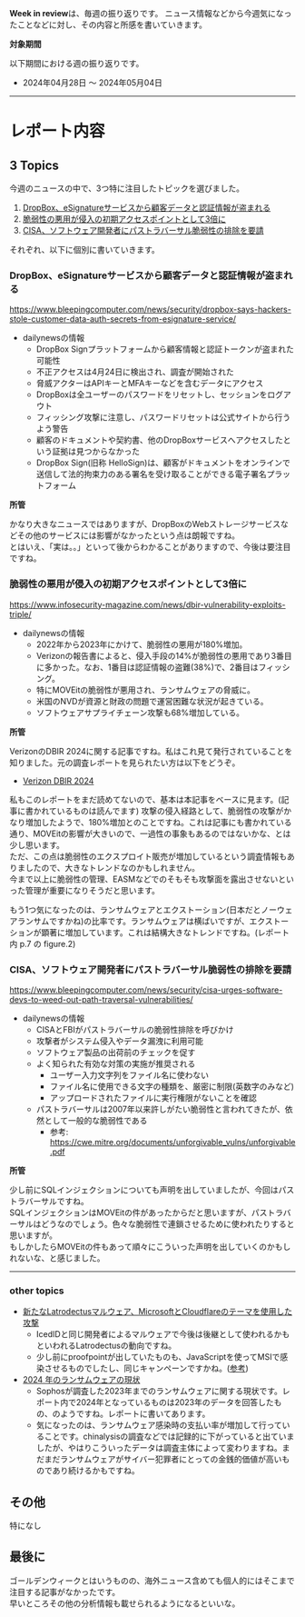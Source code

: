 **Week in review**は、毎週の振り返りです。
ニュース情報などから今週気になったことなどに対し、その内容と所感を書いていきます。  

**対象期間**

以下期間における週の振り返りです。  
- 2024年04月28日 ～ 2024年05月04日  

----
# レポート内容
## 3 Topics

今週のニュースの中で、3つ特に注目したトピックを選びました。

1. [DropBox、eSignatureサービスから顧客データと認証情報が盗まれる](https://www.bleepingcomputer.com/news/security/dropbox-says-hackers-stole-customer-data-auth-secrets-from-esignature-service)
2. [脆弱性の悪用が侵入の初期アクセスポイントとして3倍に](https://www.infosecurity-magazine.com/news/dbir-vulnerability-exploits-triple/)
3. [CISA、ソフトウェア開発者にパストラバーサル脆弱性の排除を要請](https://www.bleepingcomputer.com/news/security/cisa-urges-software-devs-to-weed-out-path-traversal-vulnerabilities/)

それぞれ、以下に個別に書いていきます。

### DropBox、eSignatureサービスから顧客データと認証情報が盗まれる
https://www.bleepingcomputer.com/news/security/dropbox-says-hackers-stole-customer-data-auth-secrets-from-esignature-service/

- dailynewsの情報
    - DropBox Signプラットフォームから顧客情報と認証トークンが盗まれた可能性
    - 不正アクセスは4月24日に検出され、調査が開始された
    - 脅威アクターはAPIキーとMFAキーなどを含むデータにアクセス
    - DropBoxは全ユーザーのパスワードをリセットし、セッションをログアウト
    - フィッシング攻撃に注意し、パスワードリセットは公式サイトから行うよう警告
    - 顧客のドキュメントや契約書、他のDropBoxサービスへアクセスしたという証拠は見つからなかった
    - DropBox Sign(旧称 HelloSign)は、顧客がドキュメントをオンラインで送信して法的拘束力のある署名を受け取ることができる電子署名プラットフォーム

**所管**

かなり大きなニュースではありますが、DropBoxのWebストレージサービスなどその他のサービスには影響がなかったという点は朗報ですね。  
とはいえ、「実は。。」といって後からわかることがありますので、今後は要注目ですね。

### 脆弱性の悪用が侵入の初期アクセスポイントとして3倍に
https://www.infosecurity-magazine.com/news/dbir-vulnerability-exploits-triple/

- dailynewsの情報
    - 2022年から2023年にかけて、脆弱性の悪用が180%増加。
    - Verizonの報告書によると、侵入手段の14%が脆弱性の悪用であり3番目に多かった。なお、1番目は認証情報の盗難(38%)で、2番目はフィッシング。
    - 特にMOVEitの脆弱性が悪用され、ランサムウェアの脅威に。
    - 米国のNVDが資源と財政の問題で運営困難な状況が起きている。
    - ソフトウェアサプライチェーン攻撃も68%増加している。

**所管**

VerizonのDBIR 2024に関する記事ですね。私はこれ見て発行されていることを知りました。元の調査レポートを見られたい方は以下をどうぞ。
- [Verizon DBIR 2024](https://www.verizon.com/business/de-de/resources/reports/2024/dbir/2024-dbir-data-breach-investigations-report.pdf)

私もこのレポートをまだ読めてないので、基本は本記事をベースに見ます。(記事に書かれているものは読んでます)
攻撃の侵入経路として、脆弱性の攻撃がかなり増加したようで、180%増加とのことですね。これは記事にも書かれている通り、MOVEitの影響が大きいので、一過性の事象もあるのではないかな、とは少し思います。  
ただ、この点は脆弱性のエクスプロイト販売が増加しているという調査情報もありましたので、大きなトレンドなのかもしれません。  
今まで以上に脆弱性の管理、EASMなどでのそもそも攻撃面を露出させないといった管理が重要になりそうだと思います。

もう1つ気になったのは、ランサムウェアとエクストーション(日本だとノーウェアランサムですかね)の比率です。ランサムウェアは横ばいですが、エクストーションが顕著に増加しています。これは結構大きなトレンドですね。(レポート内 p.7 の figure.2)  

### CISA、ソフトウェア開発者にパストラバーサル脆弱性の排除を要請
https://www.bleepingcomputer.com/news/security/cisa-urges-software-devs-to-weed-out-path-traversal-vulnerabilities/

- dailynewsの情報
    - CISAとFBIがパストラバーサルの脆弱性排除を呼びかけ
    - 攻撃者がシステム侵入やデータ漏洩に利用可能
    - ソフトウェア製品の出荷前のチェックを促す
    - よく知られた有効な対策の実施が推奨される
        - ユーザー入力文字列をファイル名に使わない
        - ファイル名に使用できる文字の種類を、厳密に制限(英数字のみなど)
        - アップロードされたファイルに実行権限がないことを確認
    - パストラバーサルは2007年以来許しがたい脆弱性と言われてきたが、依然として一般的な脆弱性である
        - 参考: https://cwe.mitre.org/documents/unforgivable_vulns/unforgivable.pdf



**所管**

少し前にSQLインジェクションについても声明を出していましたが、今回はパストラバーサルですね。  
SQLインジェクションはMOVEitの件があったからだと思いますが、パストラバーサルはどうなのでしょう。色々な脆弱性で連鎖させるために使われたりすると思いますが。  
もしかしたらMOVEitの件もあって順々にこういった声明を出していくのかもしれないな、と感じました。

----

### other topics

- [新たなLatrodectusマルウェア、MicrosoftとCloudflareのテーマを使用した攻撃](https://www.bleepingcomputer.com/news/security/new-latrodectus-malware-attacks-use-microsoft-cloudflare-themes/)
    - IcedIDと同じ開発者によるマルウェアで今後は後継として使われるかもといわれるLatrodectusの動向ですね。
    - 少し前にproofpointが出していたものも、JavaScriptを使ってMSIで感染させるものでしたし、同じキャンペーンですかね。([参考](https://www.proofpoint.com/us/blog/threat-insight/latrodectus-spider-bytes-ice))
- [2024 年のランサムウェアの現状](https://news.sophos.com/en-us/2024/04/30/the-state-of-ransomware-2024/)
    - Sophosが調査した2023年までのランサムウェアに関する現状です。レポート内で2024年となっているものは2023年のデータを回答したもの、のようですね。レポートに書いてあります。
    - 気になったのは、ランサムウェア感染時の支払い率が増加して行っていることです。chinalysisの調査などでは記録的に下がっていると出ていましたが、やはりこういったデータは調査主体によって変わりますね。まだまだランサムウェアがサイバー犯罪者にとっての金銭的価値が高いものであり続けるかもですね。

## その他

特になし

## 最後に

ゴールデンウィークとはいうものの、海外ニュース含めても個人的にはそこまで注目する記事がなかったです。  
早いところその他の分析情報も載せられるようになるといいな。
